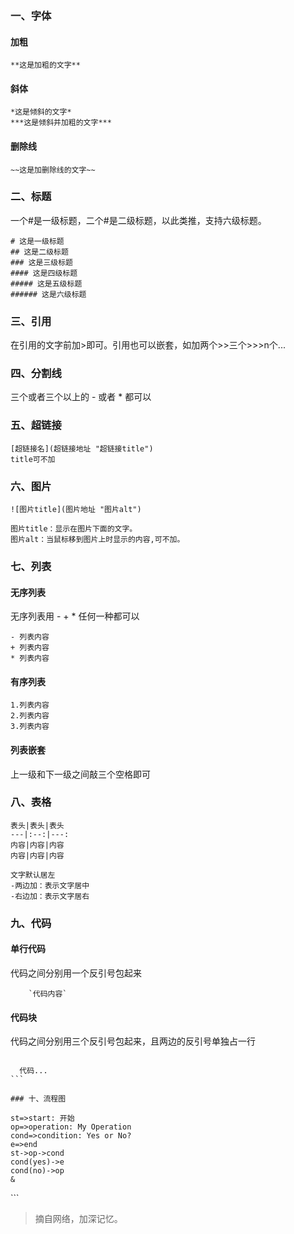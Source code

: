 ### 一、字体

#### 加粗

```
**这是加粗的文字**
```

#### 斜体

```
*这是倾斜的文字*
***这是倾斜并加粗的文字***
```

#### 删除线

```
~~这是加删除线的文字~~
```

### 二、标题

一个\#是一级标题，二个\#是二级标题，以此类推，支持六级标题。

```
# 这是一级标题
## 这是二级标题
### 这是三级标题
#### 这是四级标题
##### 这是五级标题
###### 这是六级标题
```

### 三、引用

在引用的文字前加&gt;即可。引用也可以嵌套，如加两个&gt;&gt;三个&gt;&gt;&gt;n个...

### 四、分割线

三个或者三个以上的 - 或者 \* 都可以

### 五、超链接

```
[超链接名](超链接地址 "超链接title")
title可不加
```

### 六、图片

```
![图片title](图片地址 "图片alt")

图片title：显示在图片下面的文字。
图片alt：当鼠标移到图片上时显示的内容,可不加。
```

### 七、列表

#### 无序列表

无序列表用 - + \* 任何一种都可以

```
- 列表内容
+ 列表内容
* 列表内容
```

#### 有序列表

```
1.列表内容
2.列表内容
3.列表内容
```

#### 列表嵌套

上一级和下一级之间敲三个空格即可

### 八、表格

```
表头|表头|表头
---|:--:|---:
内容|内容|内容
内容|内容|内容

文字默认居左
-两边加：表示文字居中
-右边加：表示文字居右
```

### 九、代码

#### 单行代码

代码之间分别用一个反引号包起来

        `代码内容`

#### 代码块

代码之间分别用三个反引号包起来，且两边的反引号单独占一行

```

```

      代码...
    ```

```
### 十、流程图
```

```flow
st=>start: 开始
op=>operation: My Operation
cond=>condition: Yes or No?
e=>end
st->op->cond
cond(yes)->e
cond(no)->op
&
```

\`\`\`

> 摘自网络，加深记忆。



